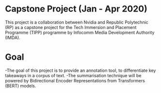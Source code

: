 # Capstone Project (Jan - Apr 2020)
This project is a collaboration between Nvidia and Republic Polytechnic (RP) as a capstone project for the Tech Immersion and Placement Programme (TIPP) programme by Infocomm Media Development Authority (IMDA).

# Goal
-The goal of this project is to provide an annotation tool, to differentiate key takeaways in a corpus of text. 
-The summarisation technique will be powered by Bidirectional Encoder Representations from Transformers (BERT) models. 
